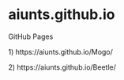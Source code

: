 # aiunts.github.io
GitHub Pages

<p>1) https://aiunts.github.io/Mogo/</p>
<p>2) https://aiunts.github.io/Beetle/</p>
